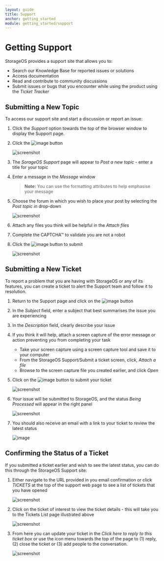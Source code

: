 ```yaml
---
layout: guide
title: Support
anchor: getting_started
module: getting_started/support
---
```


# Getting Support

StorageOS provides a support site that allows you to:

* Search our Knowledge Base for reported issues or solutions
* Access documentation 
* Read and contribute to community discussions
* Submit issues or bugs that you encounter while using the product using the *Ticket Tracker*

## Submitting a New Topic

To access our support site and start a discussion or report an issue:

1. Click the *Support* option towards the top of the browser window to display the Support page.
2. Click the ![image](/images/docs/overview/startnewtopic.png) button 

   ![screenshot](/images/docs/overview/support1.png)

3. The *SorageOS Support* page will appear to *Post a new topic* - enter a title for your topic
4. Enter a message in the *Message* window

   >**Note:** You can use the formatting attributes to help emphasise your message

5. Choose the forum in which you wish to place your post by selecting the *Post topic in* drop-down

   ![screenshot](/images/docs/overview/support2a.png)

6. Attach any files you think will be helpful in the *Attach files*
7. Complete the CAPTCHA&trade; to validate you are not a robot
8. Click the ![image](/images/docs/overview/save.png) button to submit

   ![screenshot](/images/docs/overview/support2b.png)

## Submitting a New Ticket

To report a problem that you are having with StorageOS or any of its features, you can create a ticket to alert the Support team and follow it to resolution.

1. Return to the Support page and click on the ![image](/images/docs/overview/newticket.png) button
2. In the *Subject* field, enter a subject that best summarises the issue you are experiencing
3. In the *Description* field, clearly describe your issue
4. If you think it will help, attach a screen capture of the error message or action preventing you from completing your task
   * Take your screen capture using a screen capture tool and save it to your computer
   * From the StorageOS Support/Submit a ticket screen, click, *Attach a file*
   * Browse to the screen capture file you created earlier, and click *Open*
5. Click on the ![image](/images/docs/overview/submit.png) button to submit your ticket

   ![screenshot](/images/docs/overview/support2c.png)

4. Your issue will be submitted to StorageOS, and the status *Being Processed* will appear in the right panel

   ![screenshot](/images/docs/overview/support2d.png)

5. You should also receive an email with a link to your ticket to review the latest status

   ![image](/images/docs/overview/support2e1.png)

## Confirming the Status of a Ticket

If you submitted a ticket earlier and wish to see the latest status, you can do this through the StorageOS Support site:

1. Either navigate to the URL provided in you email confirmation or click *TICKETS* at the top of the support web page to see a list of tickets that you have opened

   ![screenshot](/images/docs/overview/support2f.png)

2. Click on the ticket of interest to view the ticket details - this will take you to the Tickets List page illustrated above

   ![screenshot](/images/docs/overview/support2g.png)

3. From here you can update your ticket in the *Click here to reply to this ticket box* or use the icon menu towards the top of the page to (1) reply, (2) close the ticket or (3) add people to the conversation.

   ![screenshot](/images/docs/overview/support2h.png)